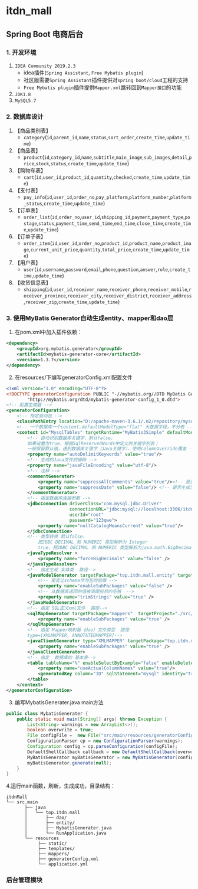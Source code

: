 # itdn_mall
## Spring Boot 电商后台


### 1. 开发环境
1. `IDEA Community 2019.2.3`
    + idea插件(`Spring Assistant`, `Free Mybatis plugin`)
    + 社区版需要`Spring Assistant`插件提供对`spring boot/cloud`工程的支持
    + `Free Mybatis plugin`插件提供`Mapper.xml`跳转回到`Mapper接口`的功能
2. `JDK1.8`
3. `MySQL5.7`


### 2. 数据库设计
1. 【商品类别表】
    + `category`(`id`,`parent_id`,`name`,`status`,`sort_order`,`create_time`,`update_time`)
2. 【商品表】
    + `product`(`id`,`category_id`,`name`,`subtitle`,`main_image`,`sub_images`,`detail`,`price`,`stock`,`status`,`create_time`,`update_time`)
3. 【购物车表】
    + `cart`(`id`,`user_id`,`product_id`,`quantity`,`checked`,`create_time`,`update_time`)
4. 【支付表】
    + `pay_info`(`id`,`user_id`,`order_no`,`pay_platform`,`platform_number`,`platform_status`,`create_time`,`update_time`)
5. 【订单表】
    + `order_list`(`id`,`order_no`,`user_id`,`shipping_id`,`payment`,`payment_type`,`postage`,`status`,`payment_time`,`send_time`,`end_time`,`close_time`,`create_time`,`update_time`)
6. 【订单子表】
    + `order_item`(`id`,`user_id`,`order_no`,`product_id`,`product_name`,`product_image`,`current_unit_price`,`quantity`,`total_price`,`create_time`,`update_time`)
7. 【用户表】
    + `user`(`id`,`username`,`password`,`email`,`phone`,`question`,`answer`,`role`,`create_time`,`update_time`)
8. 【收货信息表】
    + `shipping`(`id`,`user_id`,`receiver_name`,`receiver_phone`,`receiver_mobile`,`receiver_province`,`receiver_city`,`receiver_district`,`receiver_address`,`receiver_zip`,`create_time`,`update_time`)



### 3. 使用MyBatis Generator自动生成entity、mapper和dao层
1. 在pom.xml中加入插件依赖：
``` xml
<dependency>
    <groupId>org.mybatis.generator</groupId>
    <artifactId>mybatis-generator-core</artifactId>
    <version>1.3.7</version>
</dependency>
```

2. 在resources/下编写generatorConfig.xml配置文件
``` xml
<?xml version="1.0" encoding="UTF-8"?>
<!DOCTYPE generatorConfiguration PUBLIC "-//mybatis.org//DTD MyBatis Generator Configuration 1.0//EN"
        "http://mybatis.org/dtd/mybatis-generator-config_1_0.dtd">
<!-- 配置生成器 -->
<generatorConfiguration>
    <!-- 指定驱动包 -->
    <classPathEntry location="D:/apache-maven-3.6.1/.m2/repository/mysql/mysql-connector-java/5.1.48/mysql-connector-java-5.1.48.jar" />
    <!-- 一个数据库一个context,defaultModelType="flat" 大数据字段，不分表 -->
    <context id="MysqlTables" targetRuntime="MyBatis3Simple" defaultModelType="flat">
        <!-- 自动识别数据库关键字，默认false，
        如果设置为true，根据SqlReservedWords中定义的关键字列表；
        一般保留默认值，遇到数据库关键字（Java关键字），使用columnOverride覆盖 -->
        <property name="autoDelimitKeywords" value="true"/>
        <!-- 生成的Java文件的编码 -->
        <property name="javaFileEncoding" value="utf-8"/>
        <!-- 注释 -->
        <commentGenerator>
            <property name="suppressAllComments" value="true"/><!-- 是否取消注释 -->
            <property name="suppressDate" value="false"/> <!-- 是否生成注释代时间戳-->
        </commentGenerator>
        <!-- 指定数据库连接参数 -->
        <jdbcConnection driverClass="com.mysql.jdbc.Driver"
                        connectionURL="jdbc:mysql://localhost:3306/itdn_mall"
                        userId="root"
                        password="123qwe">
            <property name="nullCatalogMeansCurrent" value="true"/>
        </jdbcConnection>
        <!-- 类型转换 默认false，
            把JDBC DECIMAL 和 NUMERIC 类型解析为 Integer
            true，把JDBC DECIMAL 和 NUMERIC 类型解析为java.math.BigDecimal-->
        <javaTypeResolver >
            <property name="forceBigDecimals" value="false" />
        </javaTypeResolver>
        <!-- 指定生成 实体类  路径-->
        <javaModelGenerator targetPackage="top.itdn.mall.entity" targetProject="./src/main/java">
            <!-- 是否让schema作为包的后缀 -->
            <property name="enableSubPackages" value="false" />
            <!-- 从数据库返回的值被清理前后的空格  -->
            <property name="trimStrings" value="true" />
        </javaModelGenerator>
        <!-- 指定 SQL定义xml文件  路径-->
        <sqlMapGenerator targetPackage="mappers"  targetProject="./src/main/resources">
            <property name="enableSubPackages" value="true" />
        </sqlMapGenerator>
        <!-- 指定 Mapper映射器（dao）文件类型  路径
        type=[XMLMAPPER, ANNOTATEDMAPPER]-->
        <javaClientGenerator type="XMLMAPPER" targetPackage="top.itdn.mall.dao"  targetProject="./src/main/java">
            <property name="enableSubPackages" value="true" />
        </javaClientGenerator>
        <!-- 指定  数据库的 基本表-->
        <table tableName="%" enableSelectByExample="false" enableDeleteByExample="false" enableCountByExample="false" enableUpdateByExample="false" selectByExampleQueryId="flase">
            <property name="useActualColumnNames" value="true"/>
            <generatedKey column="ID" sqlStatement="mysql" identity="true" />
        </table>
    </context>
</generatorConfiguration>
```

3. 编写MybatisGenerater.java main方法
``` java
public class MybatisGenerater {
    public static void main(String[] args) throws Exception {
        List<String> warnings = new ArrayList<>();
        boolean overwrite = true;
        File configFile =  new File("src/main/resources/generatorConfig.xml");
        ConfigurationParser cp = new ConfigurationParser(warnings);
        Configuration config = cp.parseConfiguration(configFile);
        DefaultShellCallback callback = new DefaultShellCallback(overwrite);
        MyBatisGenerator myBatisGenerator = new MyBatisGenerator(config, callback, warnings);
        myBatisGenerator.generate(null);
    }
}
```

4.运行main函数，刷新，生成成功，目录结构：
```
itdnMall
└── src.main
       ├── java
       │   └── top.itdn.mall
       │       ├── dao/
       │       ├── entity/
       │       ├── MybatisGenerater.java  
       │       └── RunApplication.java
       └── resources
            ├── static/
            ├── templates/
            ├── mappers/
            ├── generatorConfig.xml
            └── application.yml
```


### 后台管理模块


